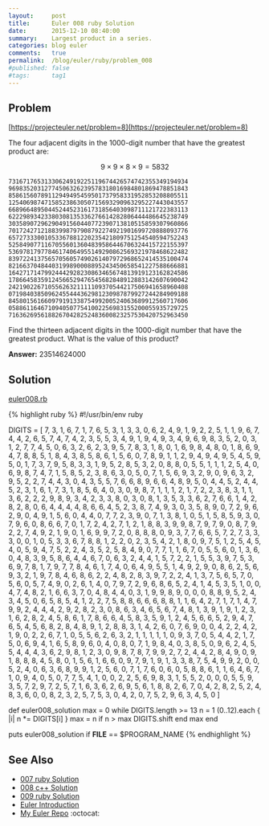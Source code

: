 ```yaml
---
layout:     post
title:      Euler 008 ruby Solution
date:       2015-12-10 08:40:00
summary:    Largest product in a series.
categories: blog euler
comments:   true
permalink:  /blog/euler/ruby/problem_008
#published: false
#tags:      tag1
---
```


## Problem

[https://projecteuler.net/problem=8](https://projecteuler.net/problem=8)

The four adjacent digits in the 1000-digit number that have the greatest product are:

 $$9 × 9 × 8 × 9 = 5832$$

    73167176531330624919225119674426574742355349194934
    96983520312774506326239578318016984801869478851843
    85861560789112949495459501737958331952853208805511
    12540698747158523863050715693290963295227443043557
    66896648950445244523161731856403098711121722383113
    62229893423380308135336276614282806444486645238749
    30358907296290491560440772390713810515859307960866
    70172427121883998797908792274921901699720888093776
    65727333001053367881220235421809751254540594752243
    52584907711670556013604839586446706324415722155397
    53697817977846174064955149290862569321978468622482
    83972241375657056057490261407972968652414535100474
    82166370484403199890008895243450658541227588666881
    16427171479924442928230863465674813919123162824586
    17866458359124566529476545682848912883142607690042
    24219022671055626321111109370544217506941658960408
    07198403850962455444362981230987879927244284909188
    84580156166097919133875499200524063689912560717606
    05886116467109405077541002256983155200055935729725
    71636269561882670428252483600823257530420752963450

Find the thirteen adjacent digits in the 1000-digit number that have the greatest product. What is the value of this product?

**Answer:** 23514624000

## Solution

[euler008.rb](https://github.com/tvarley/euler/blob/master/ruby/lib/euler008.rb)

{% highlight ruby %}
#!/usr/bin/env ruby

DIGITS = [
  7, 3, 1, 6, 7, 1, 7, 6, 5, 3, 1, 3, 3, 0, 6, 2, 4, 9, 1, 9, 2, 2, 5, 1, 1,
  9, 6, 7, 4, 4, 2, 6, 5, 7, 4, 7, 4, 2, 3, 5, 5, 3, 4, 9, 1, 9, 4, 9, 3, 4,
  9, 6, 9, 8, 3, 5, 2, 0, 3, 1, 2, 7, 7, 4, 5, 0, 6, 3, 2, 6, 2, 3, 9, 5, 7,
  8, 3, 1, 8, 0, 1, 6, 9, 8, 4, 8, 0, 1, 8, 6, 9, 4, 7, 8, 8, 5, 1, 8, 4, 3,
  8, 5, 8, 6, 1, 5, 6, 0, 7, 8, 9, 1, 1, 2, 9, 4, 9, 4, 9, 5, 4, 5, 9, 5, 0,
  1, 7, 3, 7, 9, 5, 8, 3, 3, 1, 9, 5, 2, 8, 5, 3, 2, 0, 8, 8, 0, 5, 5, 1, 1,
  1, 2, 5, 4, 0, 6, 9, 8, 7, 4, 7, 1, 5, 8, 5, 2, 3, 8, 6, 3, 0, 5, 0, 7, 1,
  5, 6, 9, 3, 2, 9, 0, 9, 6, 3, 2, 9, 5, 2, 2, 7, 4, 4, 3, 0, 4, 3, 5, 5, 7,
  6, 6, 8, 9, 6, 6, 4, 8, 9, 5, 0, 4, 4, 5, 2, 4, 4, 5, 2, 3, 1, 6, 1, 7, 3,
  1, 8, 5, 6, 4, 0, 3, 0, 9, 8, 7, 1, 1, 1, 2, 1, 7, 2, 2, 3, 8, 3, 1, 1, 3,
  6, 2, 2, 2, 9, 8, 9, 3, 4, 2, 3, 3, 8, 0, 3, 0, 8, 1, 3, 5, 3, 3, 6, 2, 7,
  6, 6, 1, 4, 2, 8, 2, 8, 0, 6, 4, 4, 4, 4, 8, 6, 6, 4, 5, 2, 3, 8, 7, 4, 9,
  3, 0, 3, 5, 8, 9, 0, 7, 2, 9, 6, 2, 9, 0, 4, 9, 1, 5, 6, 0, 4, 4, 0, 7, 7,
  2, 3, 9, 0, 7, 1, 3, 8, 1, 0, 5, 1, 5, 8, 5, 9, 3, 0, 7, 9, 6, 0, 8, 6, 6,
  7, 0, 1, 7, 2, 4, 2, 7, 1, 2, 1, 8, 8, 3, 9, 9, 8, 7, 9, 7, 9, 0, 8, 7, 9,
  2, 2, 7, 4, 9, 2, 1, 9, 0, 1, 6, 9, 9, 7, 2, 0, 8, 8, 8, 0, 9, 3, 7, 7, 6,
  6, 5, 7, 2, 7, 3, 3, 3, 0, 0, 1, 0, 5, 3, 3, 6, 7, 8, 8, 1, 2, 2, 0, 2, 3,
  5, 4, 2, 1, 8, 0, 9, 7, 5, 1, 2, 5, 4, 5, 4, 0, 5, 9, 4, 7, 5, 2, 2, 4, 3,
  5, 2, 5, 8, 4, 9, 0, 7, 7, 1, 1, 6, 7, 0, 5, 5, 6, 0, 1, 3, 6, 0, 4, 8, 3,
  9, 5, 8, 6, 4, 4, 6, 7, 0, 6, 3, 2, 4, 4, 1, 5, 7, 2, 2, 1, 5, 5, 3, 9, 7,
  5, 3, 6, 9, 7, 8, 1, 7, 9, 7, 7, 8, 4, 6, 1, 7, 4, 0, 6, 4, 9, 5, 5, 1, 4,
  9, 2, 9, 0, 8, 6, 2, 5, 6, 9, 3, 2, 1, 9, 7, 8, 4, 6, 8, 6, 2, 2, 4, 8, 2,
  8, 3, 9, 7, 2, 2, 4, 1, 3, 7, 5, 6, 5, 7, 0, 5, 6, 0, 5, 7, 4, 9, 0, 2, 6,
  1, 4, 0, 7, 9, 7, 2, 9, 6, 8, 6, 5, 2, 4, 1, 4, 5, 3, 5, 1, 0, 0, 4, 7, 4,
  8, 2, 1, 6, 6, 3, 7, 0, 4, 8, 4, 4, 0, 3, 1, 9, 9, 8, 9, 0, 0, 0, 8, 8, 9,
  5, 2, 4, 3, 4, 5, 0, 6, 5, 8, 5, 4, 1, 2, 2, 7, 5, 8, 8, 6, 6, 6, 8, 8, 1,
  1, 6, 4, 2, 7, 1, 7, 1, 4, 7, 9, 9, 2, 4, 4, 4, 2, 9, 2, 8, 2, 3, 0, 8, 6,
  3, 4, 6, 5, 6, 7, 4, 8, 1, 3, 9, 1, 9, 1, 2, 3, 1, 6, 2, 8, 2, 4, 5, 8, 6,
  1, 7, 8, 6, 6, 4, 5, 8, 3, 5, 9, 1, 2, 4, 5, 6, 6, 5, 2, 9, 4, 7, 6, 5, 4,
  5, 6, 8, 2, 8, 4, 8, 9, 1, 2, 8, 8, 3, 1, 4, 2, 6, 0, 7, 6, 9, 0, 0, 4, 2,
  2, 4, 2, 1, 9, 0, 2, 2, 6, 7, 1, 0, 5, 5, 6, 2, 6, 3, 2, 1, 1, 1, 1, 1, 0,
  9, 3, 7, 0, 5, 4, 4, 2, 1, 7, 5, 0, 6, 9, 4, 1, 6, 5, 8, 9, 6, 0, 4, 0, 8,
  0, 7, 1, 9, 8, 4, 0, 3, 8, 5, 0, 9, 6, 2, 4, 5, 5, 4, 4, 4, 3, 6, 2, 9, 8,
  1, 2, 3, 0, 9, 8, 7, 8, 7, 9, 9, 2, 7, 2, 4, 4, 2, 8, 4, 9, 0, 9, 1, 8, 8,
  8, 4, 5, 8, 0, 1, 5, 6, 1, 6, 6, 0, 9, 7, 9, 1, 9, 1, 3, 3, 8, 7, 5, 4, 9,
  9, 2, 0, 0, 5, 2, 4, 0, 6, 3, 6, 8, 9, 9, 1, 2, 5, 6, 0, 7, 1, 7, 6, 0, 6,
  0, 5, 8, 8, 6, 1, 1, 6, 4, 6, 7, 1, 0, 9, 4, 0, 5, 0, 7, 7, 5, 4, 1, 0, 0,
  2, 2, 5, 6, 9, 8, 3, 1, 5, 5, 2, 0, 0, 0, 5, 5, 9, 3, 5, 7, 2, 9, 7, 2, 5,
  7, 1, 6, 3, 6, 2, 6, 9, 5, 6, 1, 8, 8, 2, 6, 7, 0, 4, 2, 8, 2, 5, 2, 4, 8,
  3, 6, 0, 0, 8, 2, 3, 2, 5, 7, 5, 3, 0, 4, 2, 0, 7, 5, 2, 9, 6, 3, 4, 5, 0
]

def euler008_solution
  max = 0
  while DIGITS.length >= 13
    n = 1
    (0..12).each { |i| n *= DIGITS[i] }
    max = n if n > max
    DIGITS.shift
  end
  max
end

puts euler008_solution if __FILE__ == $PROGRAM_NAME
{% endhighlight %}

## See Also
* [007 ruby Solution]({{site.baseurl}}/blog/euler/ruby/problem_007)
* [008 c++ Solution]({{site.baseurl}}/blog/euler/cpp/problem_008)
* [009 ruby Solution]({{site.baseurl}}/blog/euler/ruby/problem_009)
* [Euler Introduction]({{site.baseurl}}/blog/euler/introduction)
* [My Euler Repo](https://github.com/tvarley/euler) :octocat:
